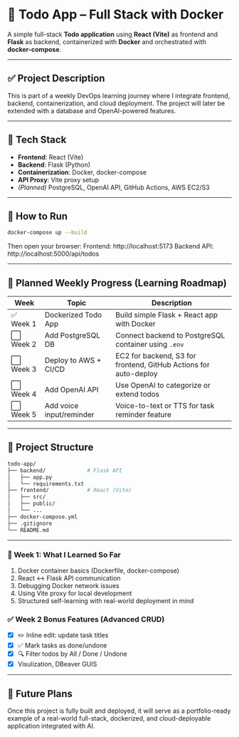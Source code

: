 # 🧩 Todo App – Full Stack with Docker

A simple full-stack **Todo application** using **React (Vite)** as frontend and **Flask** as backend, containerized with **Docker** and orchestrated with **docker-compose**.

---

## ✅ Project Description

This is part of a weekly DevOps learning journey where I integrate frontend, backend, containerization, and cloud deployment. The project will later be extended with a database and OpenAI-powered features.

---

## 🧰 Tech Stack

- **Frontend**: React (Vite)
- **Backend**: Flask (Python)
- **Containerization**: Docker, docker-compose
- **API Proxy**: Vite proxy setup
- *(Planned)* PostgreSQL, OpenAI API, GitHub Actions, AWS EC2/S3

---

## 🚀 How to Run

```bash
docker-compose up --build
```

Then open your browser:
Frontend: http://localhost:5173
Backend API: http://localhost:5000/api/todos

---

## 📅 Planned Weekly Progress (Learning Roadmap)

| Week     | Topic                    | Description                                                      |
| -------- | ------------------------ | ---------------------------------------------------------------- |
| ✅ Week 1 | Dockerized Todo App      | Build simple Flask + React app with Docker                       |
| ⬜ Week 2 | Add PostgreSQL DB        | Connect backend to PostgreSQL container using `.env`             |
| ⬜ Week 3 | Deploy to AWS + CI/CD    | EC2 for backend, S3 for frontend, GitHub Actions for auto-deploy |
| ⬜ Week 4 | Add OpenAI API           | Use OpenAI to categorize or extend todos                         |
| ⬜ Week 5 | Add voice input/reminder | Voice-to-text or TTS for task reminder feature                   |

---

## 📂 Project Structure

```bash
todo-app/
├── backend/             # Flask API
│   ├── app.py
│   └── requirements.txt
├── frontend/            # React (Vite)
│   ├── src/
│   ├── public/
│   └── ...
├── docker-compose.yml
├── .gitignore
└── README.md
```

---

### 🧠 Week 1: What I Learned So Far
1. Docker container basics (Dockerfile, docker-compose)
2. React ↔ Flask API communication
3. Debugging Docker network issues
4. Using Vite proxy for local development
5. Structured self-learning with real-world deployment in mind

### ✅ Week 2 Bonus Features (Advanced CRUD)

- [x] ✏️ Inline edit: update task titles
- [x] ✅ Mark tasks as done/undone
- [x] 🔍 Filter todos by All / Done / Undone
- [x] Visulization, DBeaver GUIS

---


## 🔗 Future Plans
Once this project is fully built and deployed, it will serve as a portfolio-ready example of a real-world full-stack, dockerized, and cloud-deployable application integrated with AI.
